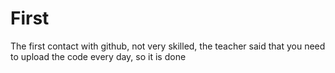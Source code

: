# First
The first contact with github, not very skilled, the teacher said that you need to upload the code every day, so it is done
